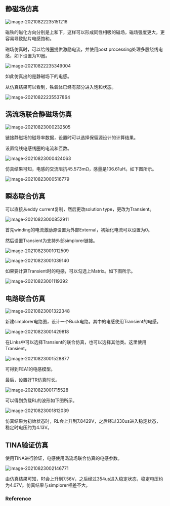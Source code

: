## 静磁场仿真

![image-20210822235151216](https://mythidea.oss-cn-beijing.aliyuncs.com/undefinedimage-20210822235151216.png)

磁铁的磁化方向分别是上和下，这样可以形成同性相吸的磁场，磁场强度更大，更容易导致贴片电感饱和。

磁场仿真时，可以给线圈提供激励电流，并使用post processing处理多股绕线电感，如下设置为10圈。

![image-20210822235349004](https://mythidea.oss-cn-beijing.aliyuncs.com/undefinedimage-20210822235349004.png)

如此仿真出的是静磁场下的电感。

从仿真结果可以看到，铁氧体已经有部分进入饱和状态。

![image-20210822235537864](https://mythidea.oss-cn-beijing.aliyuncs.com/undefinedimage-20210822235537864.png)

## 涡流场联合静磁场仿真

![image-20210823000232505](https://mythidea.oss-cn-beijing.aliyuncs.com/undefinedimage-20210823000232505.png)

链接静磁场的磁导率数据，设置时可以选择保留源设计的计算结果。

设置绕线电感线圈的电流和匝数。

![image-20210823000424063](https://mythidea.oss-cn-beijing.aliyuncs.com/undefinedimage-20210823000424063.png)

仿真结果可知，电感的交流阻抗45.573mΩ，感量是106.61uH。如下图所示。

![image-20210823000516779](https://mythidea.oss-cn-beijing.aliyuncs.com/undefinedimage-20210823000516779.png)

## 瞬态联合仿真

可以直接从eddy current复制，然后更改solution type，更改为Transient。

![image-20210823000852911](https://mythidea.oss-cn-beijing.aliyuncs.com/undefinedimage-20210823000852911.png)

首先winding的电流激励源设置为外部External，初始化电流可以设置为0。

然后设置Transient为支持外部simplorer链接。

![image-20210823001012509](https://mythidea.oss-cn-beijing.aliyuncs.com/undefinedimage-20210823001012509.png)

![image-20210823001039140](https://mythidea.oss-cn-beijing.aliyuncs.com/undefinedimage-20210823001039140.png)

如果要计算Transient时的电感，可以勾选上Matrix。如下图所示。

![image-20210823001119392](https://mythidea.oss-cn-beijing.aliyuncs.com/undefinedimage-20210823001119392.png)

## 电路联合仿真

![image-20210823001322348](https://mythidea.oss-cn-beijing.aliyuncs.com/undefinedimage-20210823001322348.png)

新建simplorer电路图，设计一个Buck电路。其中的电感使用Transient的电感。

![image-20210823001429818](https://mythidea.oss-cn-beijing.aliyuncs.com/undefinedimage-20210823001429818.png)

在Links中可以选择Transient的联合仿真，也可以选择其他类。这里使用Transient。

![image-20210823001528877](https://mythidea.oss-cn-beijing.aliyuncs.com/undefinedimage-20210823001528877.png)

可得到FEA1的电感模型。

最后，设置好TR仿真时长。

![image-20210823001715528](https://mythidea.oss-cn-beijing.aliyuncs.com/undefinedimage-20210823001715528.png)

可以得到负载RL的波形如下图所示。

![image-20210823001812039](https://mythidea.oss-cn-beijing.aliyuncs.com/undefinedimage-20210823001812039.png)

仿真结果为初始状态时，RL会上升到7.8429V，之后经过330us进入稳定状态，稳定时电压约为4.13V。

## TINA验证仿真

使用TINA进行验证，电感使用涡流场联合仿真的电感参数。

![image-20210823002146771](https://mythidea.oss-cn-beijing.aliyuncs.com/undefinedimage-20210823002146771.png)

由仿真结果可知，R1会上升到7.56V，之后经过354us进入稳定状态，稳定电压约为4.07V。仿真结果与simplorer相差不大。

### Reference

[^1]:[仿真源文件](http://www.ivixivi.com:8000/f/ebccd42b855744079267/?dl=1)

